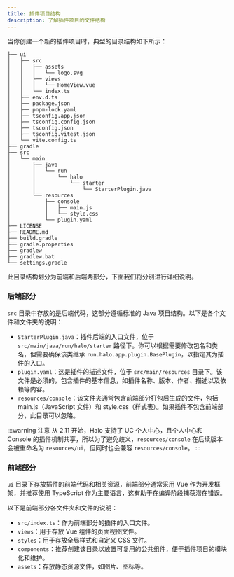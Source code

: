 ```yaml
---
title: 插件项目结构
description: 了解插件项目的文件结构
---
```


当你创建一个新的插件项目时，典型的目录结构如下所示：

```text
├── ui
│   ├── src
│   │   ├── assets
│   │   │   └── logo.svg
│   │   ├── views
│   │   │   └── HomeView.vue
│   │   └── index.ts
│   ├── env.d.ts
│   ├── package.json
│   ├── pnpm-lock.yaml
│   ├── tsconfig.app.json
│   ├── tsconfig.config.json
│   ├── tsconfig.json
│   ├── tsconfig.vitest.json
│   └── vite.config.ts
├── gradle
├── src
│   └── main
│       ├── java
│       │   └── run
│       │       └── halo
│       │           └── starter
│       │               └── StarterPlugin.java
│       └── resources
│           ├── console
│           │   ├── main.js
│           │   └── style.css
│           └── plugin.yaml
├── LICENSE
├── README.md
├── build.gradle
├── gradle.properties
├── gradlew
├── gradlew.bat
└── settings.gradle
```

此目录结构划分为前端和后端两部分，下面我们将分别进行详细说明。

### 后端部分

`src` 目录中存放的是后端代码，这部分遵循标准的 Java 项目结构。以下是各个文件和文件夹的说明：

- `StarterPlugin.java`：插件后端的入口文件，位于 `src/main/java/run/halo/starter` 路径下。你可以根据需要修改包名和类名，但需要确保该类继承 `run.halo.app.plugin.BasePlugin`，以指定其为插件的入口。
- `plugin.yaml`：这是插件的描述文件，位于 `src/main/resources` 目录下。该文件是必须的，包含插件的基本信息，如插件名称、版本、作者、描述以及依赖等内容。
- `resources/console`：该文件夹通常包含前端部分打包后生成的文件，包括 main.js（JavaScript 文件）和 style.css（样式表）。如果插件不包含前端部分，此目录可以忽略。

:::warning 注意
从 2.11 开始，Halo 支持了 UC 个人中心，且个人中心和 Console 的插件机制共享，所以为了避免歧义，`resources/console` 在后续版本会被重命名为 `resources/ui`，但同时也会兼容 `resources/console`。
:::

### 前端部分

`ui` 目录下存放插件的前端代码和相关资源，前端部分通常采用 Vue 作为开发框架，并推荐使用 TypeScript 作为主要语言，这有助于在编译阶段捕获潜在错误。

以下是前端部分各文件夹和文件的说明：

- `src/index.ts`：作为前端部分的插件的入口文件。
- `views`：用于存放 Vue 组件的页面视图文件。
- `styles`：用于存放全局样式和自定义 CSS 文件。
- `components`：推荐创建该目录以放置可复用的公共组件，便于插件项目的模块化和维护。
- `assets`：存放静态资源文件，如图片、图标等。

